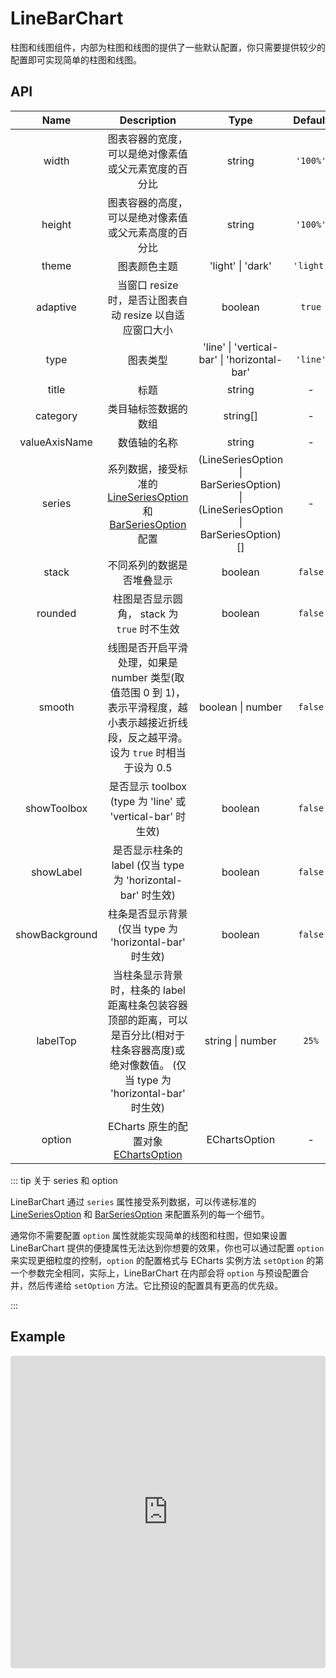 # LineBarChart

柱图和线图组件，内部为柱图和线图的提供了一些默认配置，你只需要提供较少的配置即可实现简单的柱图和线图。

## API


|    Name     |                     Description                  |         Type          |             Default              |
| :---------: | :----------------------------------------------: | :-------------------: | :------------------------------: |
|    width    | 图表容器的宽度，可以是绝对像素值或父元素宽度的百分比 | string  | `'100%'` |
|   height    | 图表容器的高度，可以是绝对像素值或父元素高度的百分比 | string  | `'100%'` |
|   theme     | 图表颜色主题 | 'light' \| 'dark'  | `'light'` |
|  adaptive   | 当窗口 resize 时，是否让图表自动 resize 以自适应窗口大小  | boolean | `true`  |
|    type     | 图表类型 |'line' \| 'vertical-bar' \| 'horizontal-bar'|  `'line'`  |
|    title    | 标题                                             |  string     |    -    |
|  category   | 类目轴标签数据的数组                               |  string[]   |    -    |
|valueAxisName| 数值轴的名称                                        |  string   |    -    |
|   series    | 系列数据，接受标准的 [LineSeriesOption](https://echarts.apache.org/zh/option.html#series-line) 和 [BarSeriesOption](https://echarts.apache.org/zh/option.html#series-bar) 配置 |  (LineSeriesOption \| BarSeriesOption) \| (LineSeriesOption \| BarSeriesOption)[] |  -  |
|    stack    | 不同系列的数据是否堆叠显示                                    |   boolean  |   `false`  |
|    rounded  | 柱图是否显示圆角， stack 为 `true` 时不生效                                            |   boolean  |   `false`   |
|   smooth    | 线图是否开启平滑处理，如果是 number 类型(取值范围 0 到 1)，表示平滑程度，越小表示越接近折线段，反之越平滑。设为 `true` 时相当于设为 0.5             |   boolean \| number    |   `false`  |
| showToolbox | 是否显示 toolbox (type 为 'line' 或 'vertical-bar' 时生效) |   boolean  |  `false` |
|  showLabel  | 是否显示柱条的 label (仅当 type 为 'horizontal-bar' 时生效) |  boolean   | `false` |
| showBackground | 柱条是否显示背景 (仅当 type 为 'horizontal-bar' 时生效) |  boolean   | `false` |
| labelTop | 当柱条显示背景时，柱条的 label 距离柱条包装容器顶部的距离，可以是百分比(相对于柱条容器高度)或绝对像数值。 (仅当 type 为 'horizontal-bar' 时生效) |  string \| number   | `25%` |
| option   | ECharts 原生的配置对象 [EChartsOption](https://echarts.apache.org/zh/option.html)  | EChartsOption |    -     |



::: tip 关于 series 和 option

LineBarChart 通过 `series` 属性接受系列数据，可以传递标准的 [LineSeriesOption](https://echarts.apache.org/zh/option.html#series-line) 和 [BarSeriesOption](https://echarts.apache.org/zh/option.html#series-bar) 来配置系列的每一个细节。

通常你不需要配置 `option` 属性就能实现简单的线图和柱图，但如果设置 LineBarChart 提供的便捷属性无法达到你想要的效果，你也可以通过配置 `option` 来实现更细粒度的控制，`option` 的配置格式与 ECharts 实例方法 `setOption` 的第一个参数完全相同，实际上，LineBarChart 在内部会将 `option` 与预设配置合并，然后传递给 `setOption` 方法。它比预设的配置具有更高的优先级。

:::


## Example
<iframe src="https://codesandbox.io/embed/vue-echarts-demo-pujot?fontsize=14&hidenavigation=1&initialpath=%2Fline-bar-chart&module=%2Fsrc%2Fdemo%2Fline-bar-chart-demo.vue&theme=light"
     style="width:100%; height:500px; border:0; border-radius: 4px; overflow:hidden;"
     title="vue-echarts-demo"
     allow="accelerometer; ambient-light-sensor; camera; encrypted-media; geolocation; gyroscope; hid; microphone; midi; payment; usb; vr; xr-spatial-tracking"
     sandbox="allow-forms allow-modals allow-popups allow-presentation allow-same-origin allow-scripts"
   ></iframe>
